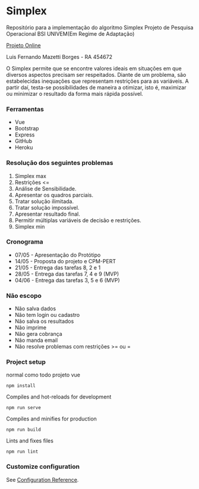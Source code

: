 # Simplex 

Repositório para a implementação do algoritmo Simplex
Projeto de Pesquisa Operacional  BSI UNIVEM(Em Regime de Adaptação)

<a href="https://po-2020.herokuapp.com/">Projeto Online</a>

Luis Fernando Mazetti Borges - RA 454672

O Simplex permite que se encontre valores ideais em situações em que diversos aspectos precisam ser respeitados. Diante de um problema, são estabelecidas inequações que representam restrições para as variáveis. A partir daí, testa-se possibilidades de maneira a otimizar, isto é, maximizar ou minimizar o resultado da forma mais rápida possível.

### Ferramentas
 - Vue
 - Bootstrap
 - Express
 - GitHub
 - Heroku
 
### Resolução dos seguintes problemas
1) Simplex max
2) Restrições <=
3) Análise de Sensibilidade.
4) Apresentar os quadros parciais.
5) Tratar solução ilimitada.
6) Tratar solução impossível. 
7) Apresentar resultado final.
8) Permitir múltiplas variáveis de decisão e restrições.
9) Simplex min

### Cronograma
- 07/05 - Apresentação do Protótipo
- 14/05 - Proposta do projeto e CPM-PERT
- 21/05 - Entrega das tarefas 8, 2 e 1
- 28/05 - Entrega das tarefas 7, 4 e 9 (MVP)
- 04/06 - Entrega das tarefas 3, 5 e 6 (MVP)

### Não escopo
- Não salva dados
- Não tem login ou cadastro
- Não salva os resultados
- Não imprime
- Não gera cobrança
- Não manda email
- Não resolve problemas com restrições >= ou =

### Project setup
normal como todo projeto vue
```
npm install
```

Compiles and hot-reloads for development
```
npm run serve
```

Compiles and minifies for production
```
npm run build
```

Lints and fixes files
```
npm run lint
```

### Customize configuration
See [Configuration Reference](https://cli.vuejs.org/config/).
